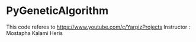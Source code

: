 # PyGeneticAlgorithm
This code referes to https://www.youtube.com/c/YarpizProjects
Instructor : Mostapha Kalami Heris
